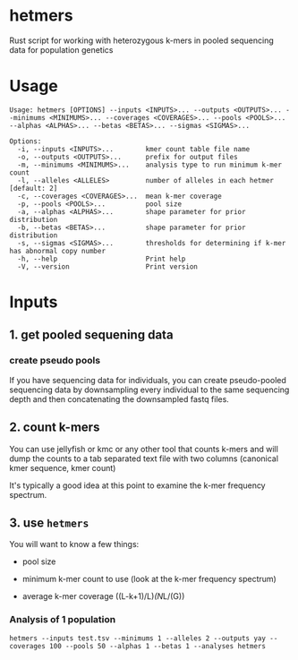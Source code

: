 # hetmers

Rust script for working with heterozygous k-mers in pooled sequencing data for population genetics

# Usage

```
Usage: hetmers [OPTIONS] --inputs <INPUTS>... --outputs <OUTPUTS>... --minimums <MINIMUMS>... --coverages <COVERAGES>... --pools <POOLS>... --alphas <ALPHAS>... --betas <BETAS>... --sigmas <SIGMAS>...

Options:
  -i, --inputs <INPUTS>...        kmer count table file name
  -o, --outputs <OUTPUTS>...      prefix for output files
  -m, --minimums <MINIMUMS>...    analysis type to run minimum k-mer count
  -l, --alleles <ALLELES>         number of alleles in each hetmer [default: 2]
  -c, --coverages <COVERAGES>...  mean k-mer coverage
  -p, --pools <POOLS>...          pool size
  -a, --alphas <ALPHAS>...        shape parameter for prior distribution
  -b, --betas <BETAS>...          shape parameter for prior distribution
  -s, --sigmas <SIGMAS>...        thresholds for determining if k-mer has abnormal copy number
  -h, --help                      Print help
  -V, --version                   Print version
```

# Inputs

## 1. get pooled sequening data

### create pseudo pools

If you have sequencing data for individuals, you can create pseudo-pooled sequencing data by downsampling every individual to the same sequencing depth and then concatenating the downsampled fastq files.

## 2. count k-mers

You can use jellyfish or kmc or any other tool that counts k-mers and will dump the counts to a tab separated text file with two columns (canonical kmer sequence, kmer count)

It's typically a good idea at this point to examine the k-mer frequency spectrum.

## 3. use `hetmers`

You will want to know a few things:

* pool size

* minimum k-mer count to use (look at the k-mer frequency spectrum)

* average k-mer coverage ((L-k+1)/L)*(N*L/(G))

### Analysis of 1 population

`hetmers --inputs test.tsv --minimums 1 --alleles 2 --outputs yay --coverages 100 --pools 50 --alphas 1 --betas 1 --analyses hetmers`

